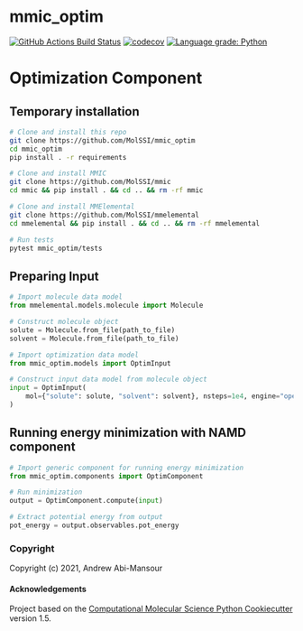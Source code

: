 mmic_optim
==============================
[//]: # (Badges)
[![GitHub Actions Build Status](https://github.com/MolSSI/mmic_optim/workflows/CI/badge.svg)](https://github.com/MolSSI/mmic_optim/actions?query=workflow%3ACI)
[![codecov](https://codecov.io/gh/MolSSI/mmic_optim/branch/master/graph/badge.svg)](https://codecov.io/gh/MolSSI/mmic_optim/branch/master)
[![Language grade: Python](https://img.shields.io/lgtm/grade/python/g/MolSSI/mmic_optim.svg?logo=lgtm&logoWidth=18)](https://lgtm.com/projects/g/MolSSI/mmic_optim/context:python)

# Optimization Component

## Temporary installation

```bash
# Clone and install this repo
git clone https://github.com/MolSSI/mmic_optim
cd mmic_optim
pip install . -r requirements

# Clone and install MMIC
git clone https://github.com/MolSSI/mmic
cd mmic && pip install . && cd .. && rm -rf mmic

# Clone and install MMElemental
git clone https://github.com/MolSSI/mmelemental         
cd mmelemental && pip install . && cd .. && rm -rf mmelemental

# Run tests
pytest mmic_optim/tests
```

## Preparing Input

```python
# Import molecule data model
from mmelemental.models.molecule import Molecule

# Construct molecule object
solute = Molecule.from_file(path_to_file)
solvent = Molecule.from_file(path_to_file)

# Import optimization data model
from mmic_optim.models import OptimInput

# Construct input data model from molecule object
input = OptimInput(
    mol={"solute": solute, "solvent": solvent}, nsteps=1e4, engine="openmm"
)
```

## Running energy minimization with NAMD component

```python
# Import generic component for running energy minimization
from mmic_optim.components import OptimComponent

# Run minimization
output = OptimComponent.compute(input)

# Extract potential energy from output
pot_energy = output.observables.pot_energy
```

### Copyright

Copyright (c) 2021, Andrew Abi-Mansour


#### Acknowledgements
 
Project based on the 
[Computational Molecular Science Python Cookiecutter](https://github.com/molssi/cookiecutter-cms) version 1.5.
